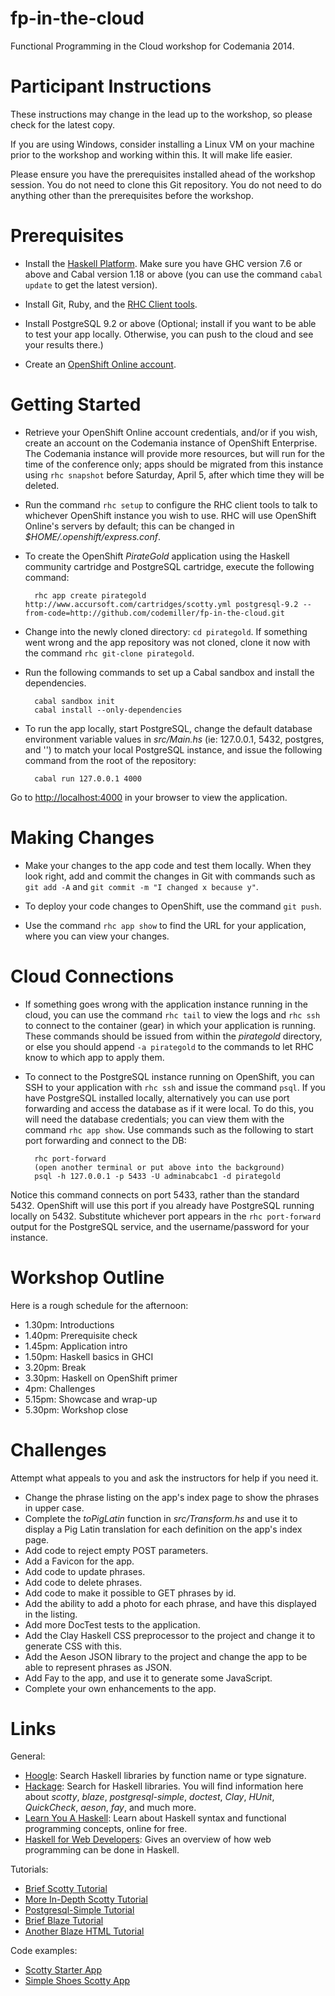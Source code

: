 fp-in-the-cloud
===============

Functional Programming in the Cloud workshop for Codemania 2014.

Participant Instructions
===============

These instructions may change in the lead up to the workshop, so please check for the latest copy.

If you are using Windows, consider installing a Linux VM on your machine prior to the workshop and working within this. It will make life easier. 

Please ensure you have the prerequisites installed ahead of the workshop session. You do not need to clone this Git repository. You do not need to do anything other than the prerequisites before the workshop.

# Prerequisites 

* Install the [Haskell Platform](http://www.haskell.org/platform). Make sure you have GHC version 7.6 or above and Cabal version 1.18 or above (you can use the command `cabal update` to get the latest version).

* Install Git, Ruby, and the [RHC Client tools](https://www.openshift.com/developers/rhc-client-tools-install).

* Install PostgreSQL 9.2 or above (Optional; install if you want to be able to test your app locally. Otherwise, you can push to the cloud and see your results there.)

* Create an [OpenShift Online account](https://www.openshift.com/app/account/new).

# Getting Started

* Retrieve your OpenShift Online account credentials, and/or if you wish, create an account on the Codemania instance of OpenShift Enterprise. The Codemania instance will provide more resources, but will run for the time of the conference only; apps should be migrated from this instance using `rhc snapshot` before Saturday, April 5, after which time they will be deleted.

* Run the command `rhc setup` to configure the RHC client tools to talk to whichever OpenShift instance you wish to use. RHC will use OpenShift Online's servers by default; this can be changed in _$HOME/.openshift/express.conf_.

* To create the OpenShift _PirateGold_ application using the Haskell community cartridge and PostgreSQL cartridge, execute the following command:

        rhc app create pirategold http://www.accursoft.com/cartridges/scotty.yml postgresql-9.2 --from-code=http://github.com/codemiller/fp-in-the-cloud.git

* Change into the newly cloned directory: `cd pirategold`. If something went wrong and the app repository was not cloned, clone it now with the command `rhc git-clone pirategold`.

* Run the following commands to set up a Cabal sandbox and install the dependencies.

        cabal sandbox init
        cabal install --only-dependencies

* To run the app locally, start PostgreSQL, change the default database environment variable values in _src/Main.hs_ (ie: 127.0.0.1, 5432, postgres, and '') to match your local PostgreSQL instance, and issue the following command from the root of the repository:

        cabal run 127.0.0.1 4000

Go to [http://localhost:4000](http://localhost:4000) in your browser to view the application.

# Making Changes

* Make your changes to the app code and test them locally. When they look right, add and commit the changes in Git with commands such as `git add -A` and `git commit -m "I changed x because y"`.

* To deploy your code changes to OpenShift, use the command `git push`.

* Use the command `rhc app show` to find the URL for your application, where you can view your changes. 

# Cloud Connections

* If something goes wrong with the application instance running in the cloud, you can use the command `rhc tail` to view the logs and `rhc ssh` to connect to the container (gear) in which your application is running. These commands should be issued from within the _pirategold_ directory, or else you should append `-a pirategold` to the commands to let RHC know to which app to apply them.

* To connect to the PostgreSQL instance running on OpenShift, you can SSH to your application with `rhc ssh` and issue the command `psql`. If you have PostgreSQL installed locally, alternatively you can use port forwarding and access the database as if it were local. To do this, you will need the database credentials; you can view them with the command `rhc app show`. Use commands such as the following to start port forwarding and connect to the DB:

        rhc port-forward
        (open another terminal or put above into the background)
        psql -h 127.0.0.1 -p 5433 -U adminabcabc1 -d pirategold

Notice this command connects on port 5433, rather than the standard 5432. OpenShift will use this port if you already have PostgreSQL running locally on 5432. Substitute whichever port appears in the `rhc port-forward` output for the PostgreSQL service, and the username/password for your instance.

# Workshop Outline

Here is a rough schedule for the afternoon:

* 1.30pm: Introductions
* 1.40pm: Prerequisite check
* 1.45pm: Application intro
* 1.50pm: Haskell basics in GHCI
* 3.20pm: Break
* 3.30pm: Haskell on OpenShift primer
* 4pm: Challenges
* 5.15pm: Showcase and wrap-up 
* 5.30pm: Workshop close

# Challenges

Attempt what appeals to you and ask the instructors for help if you need it.

* Change the phrase listing on the app's index page to show the phrases in upper case.
* Complete the _toPigLatin_ function in  _src/Transform.hs_ and use it to display a Pig Latin translation for each definition on the app's index page.
* Add code to reject empty POST parameters.
* Add a Favicon for the app.
* Add code to update phrases.
* Add code to delete phrases.
* Add code to make it possible to GET phrases by id.
* Add the ability to add a photo for each phrase, and have this displayed in the listing.
* Add more DocTest tests to the application.
* Add the Clay Haskell CSS preprocessor to the project and change it to generate CSS with this.
* Add the Aeson JSON library to the project and change the app to be able to represent phrases as JSON.
* Add Fay to the app, and use it to generate some JavaScript.
* Complete your own enhancements to the app.

# Links

General:

* [Hoogle](http://www.haskell.org/hoogle/): Search Haskell libraries by function name or type signature.
* [Hackage](http://hackage.haskell.org/): Search for Haskell libraries. You will find information here about _scotty_, _blaze_, _postgresql-simple_, _doctest_, _Clay_, _HUnit_, _QuickCheck_, _aeson_, _fay_, and much more.
* [Learn You A Haskell](http://learnyouahaskell.com/): Learn about Haskell syntax and functional programming concepts, online for free.
* [Haskell for Web Developers](http://www.stephendiehl.com/posts/haskell_web.html): Gives an overview of how web programming can be done in Haskell.

Tutorials:

* [Brief Scotty Tutorial](http://ocharles.org.uk/blog/posts/2013-12-05-24-days-of-hackage-scotty.html)
* [More In-Depth Scotty Tutorial](http://adit.io/posts/2013-04-15-making-a-website-with-haskell.html)
* [Postgresql-Simple Tutorial](http://ocharles.org.uk/blog/posts/2012-12-03-postgresql-simple.html)
* [Brief Blaze Tutorial](http://ocharles.org.uk/blog/posts/2012-12-22-24-days-of-hackage-blaze.html)
* [Another Blaze HTML Tutorial](http://jaspervdj.be/blaze/tutorial.html)

Code examples:

* [Scotty Starter App](https://github.com/scotty-web/scotty-starter)
* [Simple Shoes Scotty App](https://github.com/dalaing/shoes-simple/)
